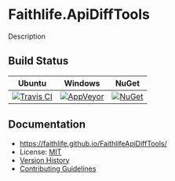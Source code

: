 # Faithlife.ApiDiffTools

Description

## Build Status

Ubuntu | Windows | NuGet
--- | --- | ---
[![Travis CI](https://img.shields.io/travis/Faithlife/FaithlifeApiDiffTools/master.svg)](https://travis-ci.org/Faithlife/FaithlifeApiDiffTools) | [![AppVeyor](https://img.shields.io/appveyor/ci/Faithlife/faithlifeapidifftools/master.svg)](https://ci.appveyor.com/project/Faithlife/faithlifeapidifftools) | [![NuGet](https://img.shields.io/nuget/v/Faithlife.ApiDiffTools.svg)](https://www.nuget.org/packages/Faithlife.ApiDiffTools)

## Documentation

* https://faithlife.github.io/FaithlifeApiDiffTools/
* License: [MIT](LICENSE)
* [Version History](VersionHistory.md)
* [Contributing Guidelines](CONTRIBUTING.md)
